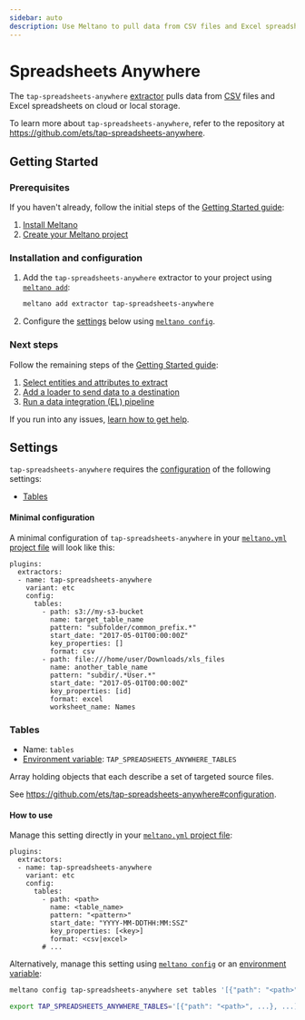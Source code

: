 ```yaml
---
sidebar: auto
description: Use Meltano to pull data from CSV files and Excel spreadsheets on cloud or local storage and load it into Snowflake, PostgreSQL, and more
---
```


# Spreadsheets Anywhere

The `tap-spreadsheets-anywhere` [extractor](/plugins/extractors/) pulls data from [CSV](https://en.wikipedia.org/wiki/Comma-separated_values) files and Excel spreadsheets on cloud or local storage.

To learn more about `tap-spreadsheets-anywhere`, refer to the repository at <https://github.com/ets/tap-spreadsheets-anywhere>.

## Getting Started

### Prerequisites

If you haven't already, follow the initial steps of the [Getting Started guide](/docs/getting-started.html):

1. [Install Meltano](/docs/getting-started.html#install-meltano)
1. [Create your Meltano project](/docs/getting-started.html#create-your-meltano-project)

### Installation and configuration

1. Add the `tap-spreadsheets-anywhere` extractor to your project using [`meltano add`](/docs/command-line-interface.html#add):

    ```bash
    meltano add extractor tap-spreadsheets-anywhere
    ```

1. Configure the [settings](#settings) below using [`meltano config`](/docs/command-line-interface.html#config).

### Next steps

Follow the remaining steps of the [Getting Started guide](/docs/getting-started.html):

1. [Select entities and attributes to extract](/docs/getting-started.html#select-entities-and-attributes-to-extract)
1. [Add a loader to send data to a destination](/docs/getting-started.html#add-a-loader-to-send-data-to-a-destination)
1. [Run a data integration (EL) pipeline](/docs/getting-started.html#run-a-data-integration-el-pipeline)

If you run into any issues, [learn how to get help](/docs/getting-help.html).

## Settings

`tap-spreadsheets-anywhere` requires the [configuration](/docs/configuration.html) of the following settings:

- [Tables](#tables)

#### Minimal configuration

A minimal configuration of `tap-spreadsheets-anywhere` in your [`meltano.yml` project file](/docs/project.html#meltano-yml-project-file) will look like this:

```yml{5-19}
plugins:
  extractors:
  - name: tap-spreadsheets-anywhere
    variant: etc
    config:
      tables:
        - path: s3://my-s3-bucket
          name: target_table_name
          pattern: "subfolder/common_prefix.*"
          start_date: "2017-05-01T00:00:00Z"
          key_properties: []
          format: csv
        - path: file:///home/user/Downloads/xls_files
          name: another_table_name
          pattern: "subdir/.*User.*"
          start_date: "2017-05-01T00:00:00Z"
          key_properties: [id]
          format: excel
          worksheet_name: Names
```

### Tables

- Name: `tables`
- [Environment variable](/docs/configuration.html#configuring-settings): `TAP_SPREADSHEETS_ANYWHERE_TABLES`

Array holding objects that each describe a set of targeted source files.

See <https://github.com/ets/tap-spreadsheets-anywhere#configuration>.

#### How to use

Manage this setting directly in your [`meltano.yml` project file](/docs/project.html#meltano-yml-project-file):

```yml{5-13}
plugins:
  extractors:
  - name: tap-spreadsheets-anywhere
    variant: etc
    config:
      tables:
        - path: <path>
          name: <table_name>
          pattern: "<pattern>"
          start_date: "YYYY-MM-DDTHH:MM:SSZ"
          key_properties: [<key>]
          format: <csv|excel>
        # ...
```

Alternatively, manage this setting using [`meltano config`](/docs/command-line-interface.html#config) or an [environment variable](/docs/configuration.html#configuring-settings):

```bash
meltano config tap-spreadsheets-anywhere set tables '[{"path": "<path>", ...}, ...]'

export TAP_SPREADSHEETS_ANYWHERE_TABLES='[{"path": "<path>", ...}, ...]'
```
